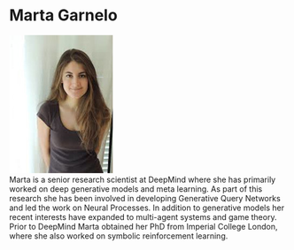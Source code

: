 # Marta Garnelo

![Photo](img/mgarnelo.jpg)  
Marta is a senior research scientist at DeepMind where she has primarily worked on deep generative models and meta learning. As part of this research she has been involved in developing Generative Query Networks and led the work on Neural Processes. In addition to generative models her recent interests have expanded to multi-agent systems and game theory. Prior to DeepMind Marta obtained her PhD from Imperial College London, where she also worked on symbolic reinforcement learning. 
